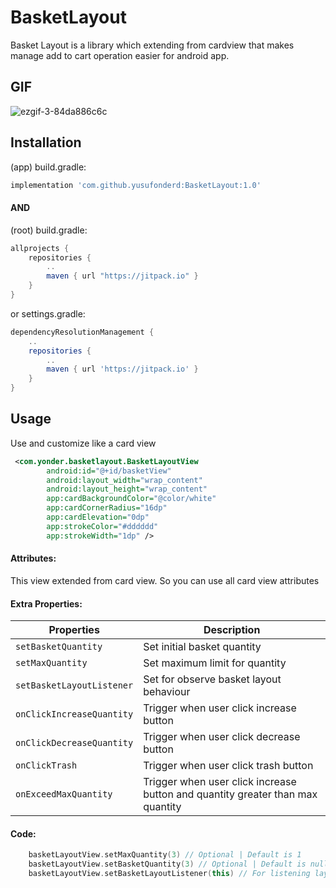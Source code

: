 # BasketLayout
Basket Layout is a library which extending from cardview that makes manage add to cart operation easier for android app.

## GIF

![ezgif-3-84da886c6c](https://user-images.githubusercontent.com/13941871/148004184-2a6c9fee-1230-4ac9-84eb-f04f6ddb2e17.gif)

## Installation

(app) build.gradle:
```gradle
implementation 'com.github.yusufonderd:BasketLayout:1.0'
```
#### AND

(root) build.gradle:
```gradle
allprojects {
    repositories {
        ..
        maven { url "https://jitpack.io" }
    }
}
```
or settings.gradle:
```gradle
dependencyResolutionManagement {
    ..
    repositories {
        ..
        maven { url 'https://jitpack.io' }
    }
}
```

## Usage
Use and customize like a card view 
```xml
 <com.yonder.basketlayout.BasketLayoutView
        android:id="@+id/basketView"
        android:layout_width="wrap_content"
        android:layout_height="wrap_content"
        app:cardBackgroundColor="@color/white"
        app:cardCornerRadius="16dp"
        app:cardElevation="0dp"
        app:strokeColor="#dddddd"
        app:strokeWidth="1dp" />
```

#### Attributes:
This view extended from card view. So you can use all card view attributes  

#### Extra Properties:
| Properties | Description |
| --- | --- |
| `setBasketQuantity` | Set initial basket quantity  |
| `setMaxQuantity` | Set maximum limit for quantity  |
| `setBasketLayoutListener` | Set for observe basket layout behaviour  |
| `onClickIncreaseQuantity` | Trigger when user click increase button  |
| `onClickDecreaseQuantity` | Trigger when user click decrease button  |
| `onClickTrash` | Trigger when user click trash button  |
| `onExceedMaxQuantity` | Trigger when user click increase button and quantity greater than max quantity |


#### Code:
```kotlin
    basketLayoutView.setMaxQuantity(3) // Optional | Default is 1
    basketLayoutView.setBasketQuantity(3) // Optional | Default is null
    basketLayoutView.setBasketLayoutListener(this) // For listening layout events
```
